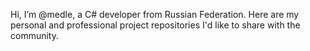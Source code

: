 Hi, I’m @medle, a C# developer from Russian Federation.
Here are my personal and professional project repositories I'd like to share with the community.

<!---
medle/medle is a ✨ special ✨ repository because its `README.md` (this file) appears on your GitHub profile.
You can click the Preview link to take a look at your changes.
--->
